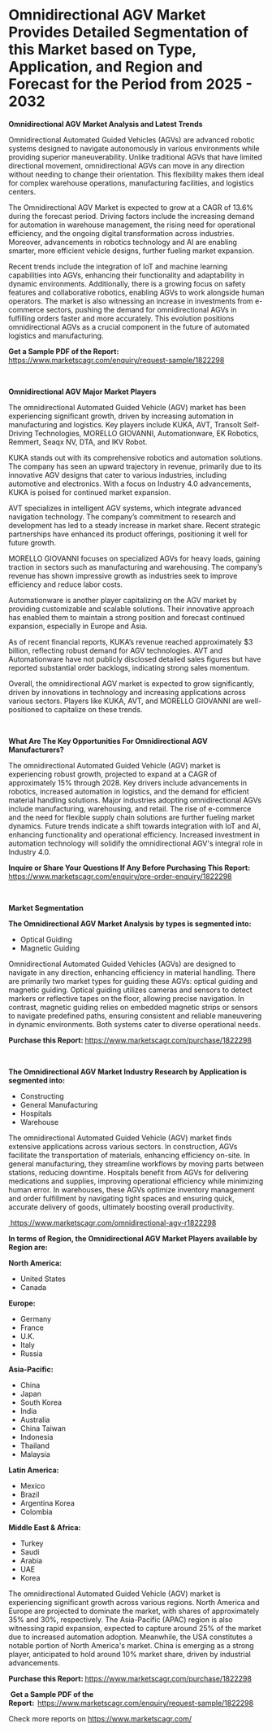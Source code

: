 <p><h1>Omnidirectional AGV Market Provides Detailed Segmentation of this Market based on Type, Application, and Region and Forecast for the Period from 2025 - 2032</h1></p><p><strong>Omnidirectional AGV Market Analysis and Latest Trends</strong></p>
<p><p>Omnidirectional Automated Guided Vehicles (AGVs) are advanced robotic systems designed to navigate autonomously in various environments while providing superior maneuverability. Unlike traditional AGVs that have limited directional movement, omnidirectional AGVs can move in any direction without needing to change their orientation. This flexibility makes them ideal for complex warehouse operations, manufacturing facilities, and logistics centers.</p><p>The Omnidirectional AGV Market is expected to grow at a CAGR of 13.6% during the forecast period. Driving factors include the increasing demand for automation in warehouse management, the rising need for operational efficiency, and the ongoing digital transformation across industries. Moreover, advancements in robotics technology and AI are enabling smarter, more efficient vehicle designs, further fueling market expansion.</p><p>Recent trends include the integration of IoT and machine learning capabilities into AGVs, enhancing their functionality and adaptability in dynamic environments. Additionally, there is a growing focus on safety features and collaborative robotics, enabling AGVs to work alongside human operators. The market is also witnessing an increase in investments from e-commerce sectors, pushing the demand for omnidirectional AGVs in fulfilling orders faster and more accurately. This evolution positions omnidirectional AGVs as a crucial component in the future of automated logistics and manufacturing.</p></p>
<p><strong>Get a Sample PDF of the Report:&nbsp;</strong> <a href="https://www.marketscagr.com/enquiry/request-sample/1822298?utm_campaign=1166&utm_medium=2&utm_source=Github&utm_content=ia&utm_term=18022025&utm_id=omnidirectional-agv">https://www.marketscagr.com/enquiry/request-sample/1822298</a></p>
<p>&nbsp;</p>
<p><strong>Omnidirectional AGV Major Market Players</strong></p>
<p><p>The omnidirectional Automated Guided Vehicle (AGV) market has been experiencing significant growth, driven by increasing automation in manufacturing and logistics. Key players include KUKA, AVT, Transolt Self-Driving Technologies, MORELLO GIOVANNI, Automationware, EK Robotics, Remmert, Seaqx NV, DTA, and IKV Robot.</p><p>KUKA stands out with its comprehensive robotics and automation solutions. The company has seen an upward trajectory in revenue, primarily due to its innovative AGV designs that cater to various industries, including automotive and electronics. With a focus on Industry 4.0 advancements, KUKA is poised for continued market expansion.</p><p>AVT specializes in intelligent AGV systems, which integrate advanced navigation technology. The company’s commitment to research and development has led to a steady increase in market share. Recent strategic partnerships have enhanced its product offerings, positioning it well for future growth.</p><p>MORELLO GIOVANNI focuses on specialized AGVs for heavy loads, gaining traction in sectors such as manufacturing and warehousing. The company’s revenue has shown impressive growth as industries seek to improve efficiency and reduce labor costs.</p><p>Automationware is another player capitalizing on the AGV market by providing customizable and scalable solutions. Their innovative approach has enabled them to maintain a strong position and forecast continued expansion, especially in Europe and Asia.</p><p>As of recent financial reports, KUKA’s revenue reached approximately $3 billion, reflecting robust demand for AGV technologies. AVT and Automationware have not publicly disclosed detailed sales figures but have reported substantial order backlogs, indicating strong sales momentum.</p><p>Overall, the omnidirectional AGV market is expected to grow significantly, driven by innovations in technology and increasing applications across various sectors. Players like KUKA, AVT, and MORELLO GIOVANNI are well-positioned to capitalize on these trends.</p></p>
<p>&nbsp;</p>
<p><strong>What Are The Key Opportunities For Omnidirectional AGV Manufacturers?</strong></p>
<p><p>The omnidirectional Automated Guided Vehicle (AGV) market is experiencing robust growth, projected to expand at a CAGR of approximately 15% through 2028. Key drivers include advancements in robotics, increased automation in logistics, and the demand for efficient material handling solutions. Major industries adopting omnidirectional AGVs include manufacturing, warehousing, and retail. The rise of e-commerce and the need for flexible supply chain solutions are further fueling market dynamics. Future trends indicate a shift towards integration with IoT and AI, enhancing functionality and operational efficiency. Increased investment in automation technology will solidify the omnidirectional AGV's integral role in Industry 4.0.</p></p>
<p><strong>Inquire or Share Your Questions If Any Before Purchasing This Report:</strong> <a href="https://www.marketscagr.com/enquiry/pre-order-enquiry/1822298?utm_campaign=1166&utm_medium=2&utm_source=Github&utm_content=ia&utm_term=18022025&utm_id=omnidirectional-agv">https://www.marketscagr.com/enquiry/pre-order-enquiry/1822298</a></p>
<p>&nbsp;</p>
<p><strong>Market Segmentation</strong></p>
<p><strong>The Omnidirectional AGV Market Analysis by types is segmented into:</strong></p>
<p><ul><li>Optical Guiding</li><li>Magnetic Guiding</li></ul></p>
<p><p>Omnidirectional Automated Guided Vehicles (AGVs) are designed to navigate in any direction, enhancing efficiency in material handling. There are primarily two market types for guiding these AGVs: optical guiding and magnetic guiding. Optical guiding utilizes cameras and sensors to detect markers or reflective tapes on the floor, allowing precise navigation. In contrast, magnetic guiding relies on embedded magnetic strips or sensors to navigate predefined paths, ensuring consistent and reliable maneuvering in dynamic environments. Both systems cater to diverse operational needs.</p></p>
<p><strong>Purchase this Report:&nbsp;</strong><a href="https://www.marketscagr.com/purchase/1822298?utm_campaign=1166&utm_medium=2&utm_source=Github&utm_content=ia&utm_term=18022025&utm_id=omnidirectional-agv">https://www.marketscagr.com/purchase/1822298</a></p>
<p>&nbsp;</p>
<p><strong>The Omnidirectional AGV Market Industry Research by Application is segmented into:</strong></p>
<p><ul><li>Constructing</li><li>General Manufacturing</li><li>Hospitals</li><li>Warehouse</li></ul></p>
<p><p>The omnidirectional Automated Guided Vehicle (AGV) market finds extensive applications across various sectors. In construction, AGVs facilitate the transportation of materials, enhancing efficiency on-site. In general manufacturing, they streamline workflows by moving parts between stations, reducing downtime. Hospitals benefit from AGVs for delivering medications and supplies, improving operational efficiency while minimizing human error. In warehouses, these AGVs optimize inventory management and order fulfillment by navigating tight spaces and ensuring quick, accurate delivery of goods, ultimately boosting overall productivity.</p></p>
<p><a href="https://www.marketscagr.com/omnidirectional-agv-r1822298?utm_campaign=1166&utm_medium=2&utm_source=Github&utm_content=ia&utm_term=18022025&utm_id=omnidirectional-agv">&nbsp;https://www.marketscagr.com/omnidirectional-agv-r1822298</a></p>
<p><strong>In terms of Region, the Omnidirectional AGV Market Players available by Region are:</strong></p>
<p>
    <p> <strong> North America: </strong>
        <ul>
            <li>United States</li>
            <li>Canada</li>
        </ul>
        </p> 
    <p> <strong> Europe: </strong>
        <ul>
            <li>Germany</li>
            <li>France</li>
            <li>U.K.</li>
            <li>Italy</li>
            <li>Russia</li>
        </ul>
        </p> 
    <p> <strong> Asia-Pacific: </strong>
        <ul>
            <li>China</li>
            <li>Japan</li>
            <li>South Korea</li>
            <li>India</li>
            <li>Australia</li>
            <li>China Taiwan</li>
            <li>Indonesia</li>
            <li>Thailand</li>
            <li>Malaysia</li>
        </ul>
        </p> 
    <p> <strong> Latin America: </strong>
        <ul>
            <li>Mexico</li>
            <li>Brazil</li>
            <li>Argentina Korea</li>
            <li>Colombia</li>
        </ul>
        </p> 
    <p> <strong> Middle East & Africa: </strong>
        <ul>
            <li>Turkey</li>
            <li>Saudi</li>
            <li>Arabia</li>
            <li>UAE</li>
            <li>Korea</li>
        </ul>
    </p>
    </p>
<p><p>The omnidirectional Automated Guided Vehicle (AGV) market is experiencing significant growth across various regions. North America and Europe are projected to dominate the market, with shares of approximately 35% and 30%, respectively. The Asia-Pacific (APAC) region is also witnessing rapid expansion, expected to capture around 25% of the market due to increased automation adoption. Meanwhile, the USA constitutes a notable portion of North America's market. China is emerging as a strong player, anticipated to hold around 10% market share, driven by industrial advancements.</p></p>
<p><strong>Purchase this Report: </strong><a href="https://www.marketscagr.com/purchase/1822298?utm_campaign=1166&utm_medium=2&utm_source=Github&utm_content=ia&utm_term=18022025&utm_id=omnidirectional-agv">https://www.marketscagr.com/purchase/1822298</a></p>
<p>&nbsp;<strong>Get a Sample PDF of the Report:&nbsp;&nbsp;</strong><a href="https://www.marketscagr.com/enquiry/request-sample/1822298?utm_campaign=1166&utm_medium=2&utm_source=Github&utm_content=ia&utm_term=18022025&utm_id=omnidirectional-agv">https://www.marketscagr.com/enquiry/request-sample/1822298</a></p>
<p><strong></strong></p>
<p>Check more reports on <a href="https://www.marketscagr.com/?utm_campaign=1166&utm_medium=2&utm_source=Github&utm_content=ia&utm_term=18022025&utm_id=omnidirectional-agv">https://www.marketscagr.com/</a></p>